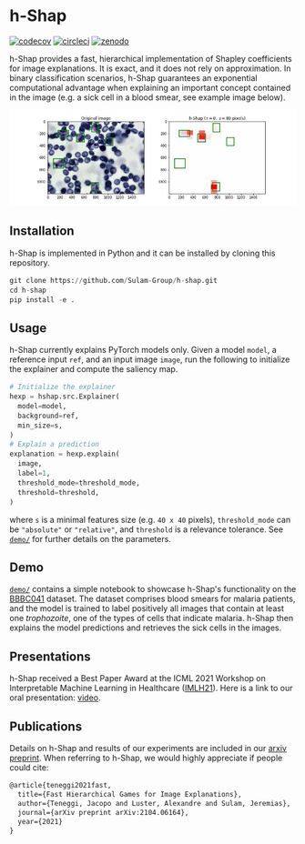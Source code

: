 # h-Shap

[![codecov](https://codecov.io/gh/Sulam-Group/h-shap/branch/circleci-setup/graph/badge.svg?token=BTDZGRL8FK)](https://codecov.io/gh/Sulam-Group/h-shap)
[![circleci](https://circleci.com/gh/Sulam-Group/h-shap.svg?style=shield&circle-token=6570e24862d00e6ab61a24ffc93b4317fc50f262)](https://circleci.com/gh/Sulam-Group/h-shap)
[![zenodo](https://zenodo.org/badge/DOI/10.5281/zenodo.5914342.svg)](https://zenodo.org/record/5914342)

h-Shap provides a fast, hierarchical implementation of Shapley coefficients for image explanations. It is exact, and it does not rely on approximation. In binary classification scenarios, h-Shap guarantees an exponential computational advantage when explaining an important concept contained in the image (e.g. a sick cell in a blood smear, see example image below).

![Explanation example](./demo/explanations/2f6224be-50d0-4e85-94ef-88315df561b6.jpg)

## Installation

h-Shap is implemented in Python and it can be installed by cloning this repository.

```python
git clone https://github.com/Sulam-Group/h-shap.git
cd h-shap
pip install -e .
```

## Usage

h-Shap currently explains PyTorch models only. Given a model `model`, a reference input `ref`, and an input image `image`, run the following to initialize the explainer and compute the saliency map.

```python
# Initialize the explainer
hexp = hshap.src.Explainer(
  model=model, 
  background=ref, 
  min_size=s,
)
# Explain a prediction
explanation = hexp.explain(
  image,
  label=1,
  threshold_mode=threshold_mode,
  threshold=threshold,
)
```

where `s` is a minimal features size (e.g. `40 x 40` pixels), `threshold_mode` can be `"absolute"` or `"relative"`, and `threshold` is a relevance tolerance. See [`demo/`](https://github.com/Sulam-Group/h-shap/tree/master/demo) for further details on the parameters.

## Demo

[`demo/`](https://github.com/Sulam-Group/h-shap/tree/master/demo) contains a simple notebook to showcase h-Shap's functionality on the [BBBC041](https://bbbc.broadinstitute.org/BBBC041) dataset. The dataset comprises blood smears for malaria patients, and the model is trained to label positively all images that contain at least one _trophozoite_, one of the types of cells that indicate malaria. h-Shap then explains the model predictions and retrieves the sick cells in the images.

## Presentations

h-Shap received a Best Paper Award at the ICML 2021 Workshop on Interpretable Machine Learning in Healthcare ([IMLH21](https://sites.google.com/view/imlh2021/home)). Here is a link to our oral presentation: [video](https://drive.google.com/file/d/1j0T6uNresC3NAb7HnXv_3UyrLgbKNZd9/view?usp=sharing).

## Publications

Details on h-Shap and results of our experiments are included in our [arxiv preprint](https://arxiv.org/abs/2104.06164). When referring to h-Shap, we would highly appreciate if people could cite:

```text
@article{teneggi2021fast,
  title={Fast Hierarchical Games for Image Explanations},
  author={Teneggi, Jacopo and Luster, Alexandre and Sulam, Jeremias},
  journal={arXiv preprint arXiv:2104.06164},
  year={2021}
}
```
